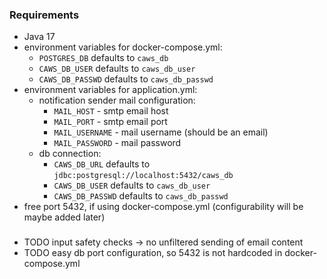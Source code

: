 ### Requirements
- Java 17
- environment variables for docker-compose.yml:
  - `POSTGRES_DB` defaults to `caws_db`
  - `CAWS_DB_USER` defaults to `caws_db_user`
  - `CAWS_DB_PASSWD` defaults to `caws_db_passwd`
- environment variables for application.yml: 
  - notification sender mail configuration:
    - `MAIL_HOST` - smtp email host
    - `MAIL_PORT` - smtp email port
    - `MAIL_USERNAME` - mail username (should be an email)
    - `MAIL_PASSWORD` - mail password
  - db connection:
    - `CAWS_DB_URL` defaults to `jdbc:postgresql://localhost:5432/caws_db`
    - `CAWS_DB_USER` defaults to `caws_db_user`
    - `CAWS_DB_PASSWD` defaults to `caws_db_passwd`
- free port 5432, if using docker-compose.yml (configurability will be maybe added later)

### 
* TODO input safety checks -> no unfiltered sending of email content
* TODO easy db port configuration, so 5432 is not hardcoded in docker-compose.yml
